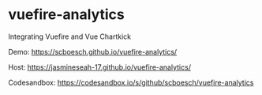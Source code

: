 # vuefire-analytics
Integrating Vuefire and Vue Chartkick

Demo: https://scboesch.github.io/vuefire-analytics/

Host: https://jasmineseah-17.github.io/vuefire-analytics/

Codesandbox: https://codesandbox.io/s/github/scboesch/vuefire-analytics
